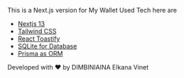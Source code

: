 This is a Next.js version for My Wallet 
Used Tech here are 
<ul>
<li>
<a href="nextjs.org">Nextjs 13</a>
</li>
<li>
<a href="tailwindcss.org">Tailwind CSS</a>
</li>
<li>
<a href="https://github.com/fkhadra/react-toastify">React Toastify</a>
</li>
<li>
<a href="https://github.com/fkhadra/react-toastify">SQLite for Database</a>
</li>
<li>
<a href="https://github.com/fkhadra/react-toastify">Prisma as ORM</a>
</li>
</ul>

Developed with ❤️ by DIMBINIAINA Elkana Vinet